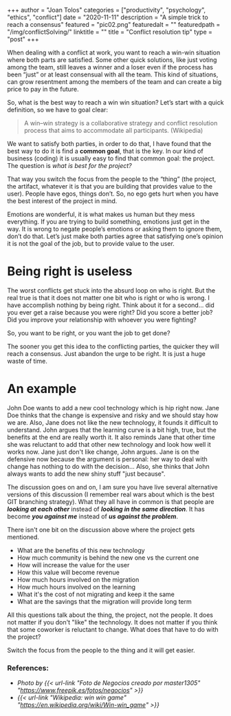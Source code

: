 +++
author = "Joan Tolos"
categories = ["productivity", "psychology", "ethics", "conflict"]
date = "2020-11-11"
description = "A simple trick to reach a consensus"
featured = "pic02.png"
featuredalt = ""
featuredpath = "/img/conflictSolving/"
linktitle = ""
title = "Conflict resolution tip"
type = "post"
+++

When dealing with a conflict at work, you want to reach a win-win situation where both parts are satisfied. Some other quick solutions, like just voting among the team, still leaves a winner and a loser even if the process has been “just” or at least consensual with all the team. This kind of situations, can grow resentment among the members of the team and can create a big price to pay in the future.

So, what is the best way to reach a win win situation? Let’s start with a quick definition, so we have to goal clear:

> A win–win strategy is a collaborative strategy and conflict resolution process that aims to accommodate all participants. (Wikipedia)

We want to satisfy both parties, in order to do that, I have found that the best way to do it is find a **common goal**, that is the key. In our kind of business (coding) it is usually easy to find that common goal: the project. The question is _what is best for the project?_

That way you switch the focus from the people to the “thing” (the project, the artifact, whatever it is that you are building that provides value to the user). People have egos, things don’t. So, no ego gets hurt when you have the best interest of the project in mind.

Emotions are wonderful, it is what makes us human but they mess everything. If you are trying to build something, emotions just get in the way. It is wrong to negate people’s emotions or asking them to ignore them, don’t do that. Let’s just make both parties agree that satisfying one’s opinion it is not the goal of the job, but to provide value to the user.

# Being right is useless

The worst conflicts get stuck into the absurd loop on who is right. But the real true is that it does not matter one bit who is right or who is wrong. I have accomplish nothing by being right. Think about it for a second... did you ever get a raise because you were right? Did you score a better job? Did you improve your relationship with whoever you were fighting?

So, you want to be right, or you want the job to get done?

The sooner you get this idea to the conflicting parties, the quicker they will reach a consensus. Just abandon the urge to be right. It is just a huge waste of time.

# An example

John Doe wants to add a new cool technology which is hip right now. Jane Doe thinks that the change is expensive and risky and we should stay how we are. Also, Jane does not like the new technology, it founds it difficult to understand. John argues that the learning curve is a bit high, true, but the benefits at the end are really worth it. It also reminds Jane that other time she was reluctant to add that other new technology and look how well it works now. Jane just don't like change, John argues. Jane is on the defensive now because the argument is personal: her way to deal with change has nothing to do with the decision... Also, she thinks that John always wants to add the new shiny stuff "just because".

The discussion goes on and on, I am sure you have live several alternative versions of this discussion (I remember real wars about which is the best GIT branching strategy). What they all have in common is that people are _**looking at each other**_ instead of _**looking in the same direction**_. It has become _**you against me**_ instead of _**us against the problem**_.

There isn't one bit on the discussion above where the project gets mentioned.

* What are the benefits of this new technology
* How much community is behind the new one vs the current one
* How will increase the value for the user
* How this value will become revenue
* How much hours involved on the migration
* How much hours involved on the learning
* What it's the cost of not migrating and keep it the same
* What are the savings that the migration will provide long term

All this questions talk about the thing, the project, not the people. It does not matter if you don't "like" the technology. It does not matter if you think that some coworker is reluctant to change. What does that have to do with the project?

Switch the focus from the people to the thing and it will get easier.

### References:
* _Photo by {{< url-link "Foto de Negocios creado por master1305" "https://www.freepik.es/fotos/negocios" >}}_
* _{{< url-link "Wikipedia: win win game" "https://en.wikipedia.org/wiki/Win-win_game" >}}_

